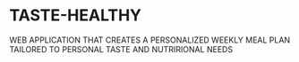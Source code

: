 # TASTE-HEALTHY
WEB APPLICATION THAT CREATES A PERSONALIZED WEEKLY MEAL PLAN TAILORED TO PERSONAL TASTE AND NUTRIRIONAL NEEDS
